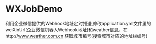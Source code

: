 # WXJobDemo
利用企业微信提供的Webhook地址定时推送,修改application.yml文件里的weiXinUrl(企业微信机器人Webhook地址)和weather信息，在http://www.weather.com.cn 获取城市编号(搜索城市对应的地址栏编号)

